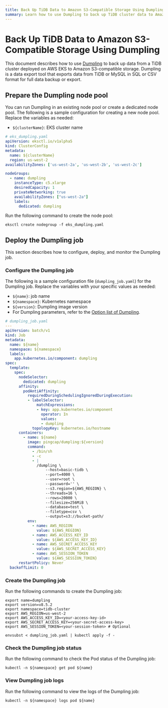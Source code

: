 ```yaml
---
title: Back Up TiDB Data to Amazon S3-Compatible Storage Using Dumpling
summary: Learn how to use Dumpling to back up TiDB cluster data to Amazon S3-compatible storage.
---
```


# Back Up TiDB Data to Amazon S3-Compatible Storage Using Dumpling

This document describes how to use [Dumpling](https://docs.pingcap.com/tidb/stable/dumpling-overview/) to back up data from a TiDB cluster deployed on AWS EKS to Amazon S3-compatible storage. Dumpling is a data export tool that exports data from TiDB or MySQL in SQL or CSV format for full data backup or export.

## Prepare the Dumpling node pool

You can run Dumpling in an existing node pool or create a dedicated node pool. The following is a sample configuration for creating a new node pool. Replace the variables as needed:

- `${clusterName}`: EKS cluster name

```yaml
# eks_dumpling.yaml
apiVersion: eksctl.io/v1alpha5
kind: ClusterConfig
metadata:
  name: ${clusterName}
  region: us-west-2
availabilityZones: ['us-west-2a', 'us-west-2b', 'us-west-2c']

nodeGroups:
  - name: dumpling
    instanceType: c5.xlarge
    desiredCapacity: 1
    privateNetworking: true
    availabilityZones: ["us-west-2a"]
    labels:
      dedicated: dumpling
```

Run the following command to create the node pool:

```shell
eksctl create nodegroup -f eks_dumpling.yaml
```

## Deploy the Dumpling job

This section describes how to configure, deploy, and monitor the Dumpling job.

### Configure the Dumpling job

The following is a sample configuration file (`dumpling_job.yaml`) for the Dumpling job. Replace the variables with your specific values as needed:

- `${name}`: job name
- `${namespace}`: Kubernetes namespace
- `${version}`: Dumpling image version
- For Dumpling parameters, refer to the [Option list of Dumpling](https://docs.pingcap.com/tidb/stable/dumpling-overview/#option-list-of-dumpling).

```yaml
# dumpling_job.yaml
---
apiVersion: batch/v1
kind: Job
metadata:
  name: ${name}
  namespace: ${namespace}
  labels:
    app.kubernetes.io/component: dumpling
spec:
  template:
    spec:
      nodeSelector:
        dedicated: dumpling
      affinity:
        podAntiAffinity:
          requiredDuringSchedulingIgnoredDuringExecution:
          - labelSelector:
              matchExpressions:
              - key: app.kubernetes.io/component
                operator: In
                values:
                - dumpling
            topologyKey: kubernetes.io/hostname
      containers:
        - name: ${name}
          image: pingcap/dumpling:${version}
          command:
            - /bin/sh
            - -c
            - |
              /dumpling \
                  --host=basic-tidb \
                  --port=4000 \
                  --user=root \
                  --password='' \
                  --s3.region=${AWS_REGION} \
                  --threads=16 \
                  --rows=20000 \
                  --filesize=256MiB \
                  --database=test \
                  --filetype=csv \
                  --output=s3://bucket-path/
          env:
            - name: AWS_REGION
              value: ${AWS_REGION}
            - name: AWS_ACCESS_KEY_ID
              value: ${AWS_ACCESS_KEY_ID}
            - name: AWS_SECRET_ACCESS_KEY
              value: ${AWS_SECRET_ACCESS_KEY}
            - name: AWS_SESSION_TOKEN
              value: ${AWS_SESSION_TOKEN}
      restartPolicy: Never
  backoffLimit: 0
```

### Create the Dumpling job

Run the following commands to create the Dumpling job:

```shell
export name=dumpling
export version=v8.5.2
export namespace=tidb-cluster
export AWS_REGION=us-west-2
export AWS_ACCESS_KEY_ID=<your-access-key-id>
export AWS_SECRET_ACCESS_KEY=<your-secret-access-key>
export AWS_SESSION_TOKEN=<your-session-token> # Optional

envsubst < dumpling_job.yaml | kubectl apply -f -
```

### Check the Dumpling job status

Run the following command to check the Pod status of the Dumpling job:

```shell
kubectl -n ${namespace} get pod ${name}
```

### View Dumpling job logs

Run the following command to view the logs of the Dumpling job:

```shell
kubectl -n ${namespace} logs pod ${name}
```
